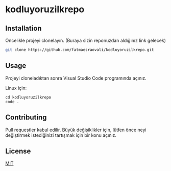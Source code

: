 # kodluyoruzilkrepo
## Installation

Öncelikle projeyi clonelayın. (Buraya sizin reponuzdan aldığınız link gelecek)

```bash
git clone https://github.com/fatmaesraovali/kodluyoruzilkrepo.git
```

## Usage

Projeyi cloneladıktan sonra Visual Studio Code programında açınız.

Linux için:
```linux
cd kodluyoruzilkrepo
code .
```

## Contributing
Pull requestler kabul edilir. Büyük değişiklikler için, lütfen önce neyi değiştirmek istediğinizi tartışmak için bir konu açınız.


## License
[MIT](https://choosealicense.com/licenses/mit/)